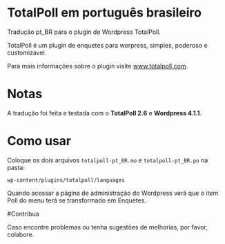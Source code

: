 # TotalPoll em português brasileiro

Tradução pt_BR para o plugin de Wordpress TotalPoll.

TotalPoll é um plugin de enquetes para worpress, simples, poderoso e customizavel.

Para mais informações sobre o plugin visite www.totalpoll.com.


# Notas

A tradução foi feita e testada com o **TotalPoll 2.6** e **Wordpress 4.1.1**.


# Como usar
Coloque os dois arquivos `totalpoll-pt_BR.mo` e `totalpoll-pt_BR.po` na pasta:
```
wp-content/plugins/totalpoll/languages
```

Quando acessar a página de administração do Wordpress verá que o item Poll do menu terá se transformado em Enquetes.

#Contribua

Caso encontre problemas ou tenha sugestões de melhorias, por favor, colabore.


